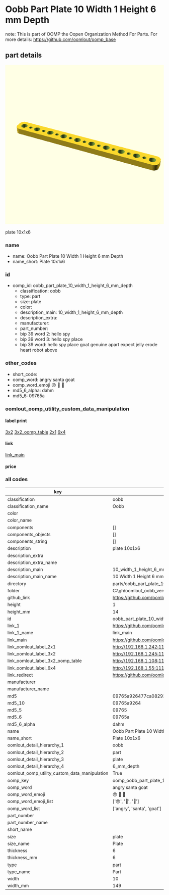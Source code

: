 # Oobb Part Plate 10 Width 1 Height 6 mm Depth  

note: This is part of OOMP the Oopen Organization Method For Parts. For more details: https://github.com/oomlout/oomp_base

##  part details
  

[![](3dpr.png)](3dpr.png)

plate 10x1x6



### name
* name: Oobb Part Plate 10 Width 1 Height 6 mm Depth
* name_short: Plate 10x1x6 
### id
* oomp_id: oobb_part_plate_10_width_1_height_6_mm_depth
  * classification: oobb
  * type: part
  * size: plate
  * color: 
  * description_main: 10_width_1_height_6_mm_depth
  * description_extra: 
  * manufacturer: 
  * part_number: 
  * bip 39 word 2: hello spy
  * bip 39 word 3: hello spy place
  * bip 39 word: hello spy place goat genuine apart expect jelly erode heart robot above

### other_codes
* short_code: 
* oomp_word: angry santa goat
* oomp_word_emoji :angry: :santa: :goat:
* md5_6_alpha: dahm
* md5_6: 09765a






### oomlout_oomp_utility_custom_data_manipulation
#### label print
[3x2](http://192.168.1.245:1112/?label=oomp%20dahm)
[3x2_oomp_table](http://192.168.1.108:1112/?label=oomp%20dahm)
[2x1](http://192.168.1.242:1112/?label=oomp%20dahm)
[6x4](http://192.168.1.55:1112/?label=oomp%20dahm)    

#### link

[link_main](https://github.com/oomlout/oomlout_oobb_version_4_generated_parts/tree/main/navigation_oomp/oobb/part/plate/10_width_1_height_6_mm_depth/part)                              

#### price







### all codes 
| key | value |  
| --- | --- |  
| classification | oobb |  
| classification_name | Oobb |  
| color |  |  
| color_name |  |  
| components | [] |  
| components_objects | [] |  
| components_string | [] |  
| description | plate 10x1x6 |  
| description_extra |  |  
| description_extra_name |  |  
| description_main | 10_width_1_height_6_mm_depth |  
| description_main_name | 10 Width 1 Height 6 mm Depth |  
| directory | parts/oobb_part_plate_10_width_1_height_6_mm_depth |  
| folder | C:\gh\oomlout_oobb_version_4_generated_parts\parts\oobb_part_plate_10_width_1_height_6_mm_depth |  
| github_link | https://github.com/oomlout/oomlout_oomp_part_src/tree/main/parts/oobb_part_plate_10_width_1_height_6_mm_depth |  
| height | 1 |  
| height_mm | 14 |  
| id | oobb_part_plate_10_width_1_height_6_mm_depth |  
| link_1 | https://github.com/oomlout/oomlout_oobb_version_4_generated_parts/tree/main/navigation_oomp/oobb/part/plate/10_width_1_height_6_mm_depth/part |  
| link_1_name | link_main |  
| link_main | https://github.com/oomlout/oomlout_oobb_version_4_generated_parts/tree/main/navigation_oomp/oobb/part/plate/10_width_1_height_6_mm_depth/part |  
| link_oomlout_label_2x1 | http://192.168.1.242:1112/?label=oomp%20dahm |  
| link_oomlout_label_3x2 | http://192.168.1.245:1112/?label=oomp%20dahm |  
| link_oomlout_label_3x2_oomp_table | http://192.168.1.108:1112/?label=oomp%20dahm |  
| link_oomlout_label_6x4 | http://192.168.1.55:1112/?label=oomp%20dahm |  
| link_redirect | https://github.com/oomlout/oomlout_oobb_version_4_generated_parts/tree/main/parts/oobb_plate_10_01_06 |  
| manufacturer |  |  
| manufacturer_name |  |  
| md5 | 09765a926477ca082930a6414bb4d356 |  
| md5_10 | 09765a9264 |  
| md5_5 | 09765 |  
| md5_6 | 09765a |  
| md5_6_alpha | dahm |  
| name | Oobb Part Plate 10 Width 1 Height 6 mm Depth |  
| name_short | Plate 10x1x6  |  
| oomlout_detail_hierarchy_1 | oobb |  
| oomlout_detail_hierarchy_2 | part |  
| oomlout_detail_hierarchy_3 | plate |  
| oomlout_detail_hierarchy_4 | 6_mm_depth |  
| oomlout_oomp_utility_custom_data_manipulation | True |  
| oomp_key | oomp_oobb_part_plate_10_width_1_height_6_mm_depth |  
| oomp_word | angry santa goat |  
| oomp_word_emoji | :angry: :santa: :goat: |  
| oomp_word_emoji_list | [':angry:', ':santa:', ':goat:'] |  
| oomp_word_list | ['angry', 'santa', 'goat'] |  
| part_number |  |  
| part_number_name |  |  
| short_name |  |  
| size | plate |  
| size_name | Plate |  
| thickness | 6 |  
| thickness_mm | 6 |  
| type | part |  
| type_name | Part |  
| width | 10 |  
| width_mm | 149 |  
